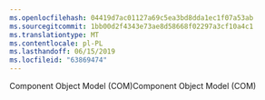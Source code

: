 ```yaml
---
ms.openlocfilehash: 04419d7ac01127a69c5ea3bd8dda1ec1f07a53ab
ms.sourcegitcommit: 1bb00d2f4343e73ae8d58668f02297a3cf10a4c1
ms.translationtype: MT
ms.contentlocale: pl-PL
ms.lasthandoff: 06/15/2019
ms.locfileid: "63869474"
---
```

<span data-ttu-id="a3f68-101">Component Object Model (COM)</span><span class="sxs-lookup"><span data-stu-id="a3f68-101">Component Object Model (COM)</span></span>